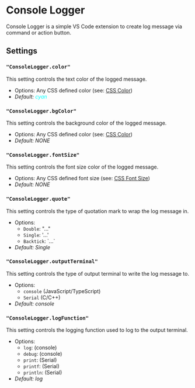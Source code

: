 # Console Logger

Console Logger is a simple VS Code extension to create log message via command or action button.

## Settings

### `"ConsoleLogger.color"`  
This setting controls the text color of the logged message.
* Options: Any CSS defined color (see: [CSS Color](https://developer.mozilla.org/en-US/docs/Web/CSS/color_value))
* _Default: <span style="color:cyan">cyan</span>_  

### `"ConsoleLogger.bgColor"`   
This setting controls the background color of the logged message.
* Options: Any CSS defined color (see: [CSS Color](https://developer.mozilla.org/en-US/docs/Web/CSS/color_value))
* _Default: NONE_

### `"ConsoleLogger.fontSize"`   
This setting controls the font size color of the logged message.
* Options: Any CSS defined font size (see: [CSS Font Size](https://developer.mozilla.org/en-US/docs/Web/CSS/font-size))
* _Default: NONE_

### `"ConsoleLogger.quote"`   
This setting controls the type of quotation mark to wrap the log message in.
* Options:
  * `Double`: "..."
  * `Single`: '...'
  * `Backtick`: \`...\`
* _Default: Single_

### `"ConsoleLogger.outputTerminal"`   
This setting controls the type of output terminal to write the log message to.
* Options:
  * `console` (JavaScript/TypeScript)
  * `Serial` (C/C++)
* _Default: console_

### `"ConsoleLogger.logFunction"`   
This setting controls the logging function used to log to the output terminal.
* Options: 
  * `log`: (console)
  * `debug`: (console)
  * `print`: (Serial)
  * `printf`: (Serial)
  * `println`: (Serial)
* _Default: log_